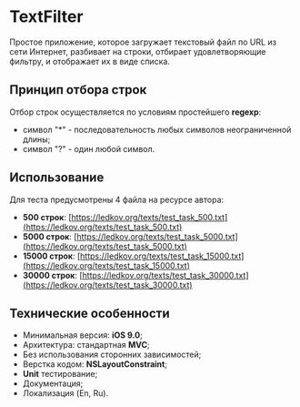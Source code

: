 # TextFilter
Простое приложение, которое загружает текстовый файл по URL из сети Интернет, разбивает на строки, отбирает удовлетворяющие фильтру, и отображает их в виде списка.

## Принцип отбора строк
Отбор строк осуществляется по условиям простейшего **regexp**:
- cимвол "*" - последовательность любых символов неограниченной длины;
- cимвол "?" - один любой символ.

## Использование
Для теста предусмотрены 4 файла на ресурсе автора:
- **500 строк**: [https://ledkov.org/texts/test_task_500.txt](https://ledkov.org/texts/test_task_500.txt)
- **5000 строк**: [https://ledkov.org/texts/test_task_5000.txt](https://ledkov.org/texts/test_task_5000.txt)
- **15000 строк**: [https://ledkov.org/texts/test_task_15000.txt](https://ledkov.org/texts/test_task_15000.txt)
- **30000 строк**: [https://ledkov.org/texts/test_task_30000.txt](https://ledkov.org/texts/test_task_30000.txt)

## Технические особенности
- Минимальная версия: **iOS 9.0**;
- Архитектура: стандартная **MVC**;
- Без использования сторонних зависимостей;
- Верстка кодом: **NSLayoutConstraint**;
- **Unit** тестирование;
- Документация;
- Локализация (En, Ru).